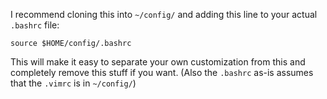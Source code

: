 I recommend cloning this into `~/config/` and adding this line to your actual `.bashrc` file:

``` plaintext
source $HOME/config/.bashrc
```

This will make it easy to separate your own customization from this and completely remove this stuff if you want. (Also the `.bashrc` as-is assumes that the `.vimrc` is in `~/config/`)

